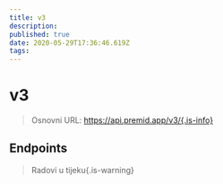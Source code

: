 ```yaml
---
title: v3
description:
published: true
date: 2020-05-29T17:36:46.619Z
tags:
---
```


# v3

> Osnovni URL: https://api.premid.app/v3/{.is-info}


## Endpoints
> Radovi u tijeku{.is-warning}